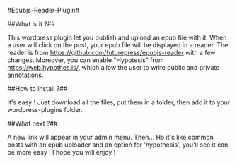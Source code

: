 #Epubjs-Reader-Plugin#


##What is it ?##

This wordpress plugin let you publish and upload an epub file with it. 
When a user will click on the post, your epub file will be displayed in a reader.
The reader is from https://github.com/futurepress/epubjs-reader with a few changes. 
Moreover, you can enable "Hypotesis" from https://web.hypothes.is/, which allow the user to write public and private annotations.


##How to install ?##

It's easy !
Just download all the files, put them in a folder, then add it to your wordpress-plugins folder. 


##What next ?##

A new link will appear in your admin menu. Then... Ho it's like common posts with an epub uploader and an option for 'hypothesis', you'll see it can be more easy !
I hope you will enjoy !
